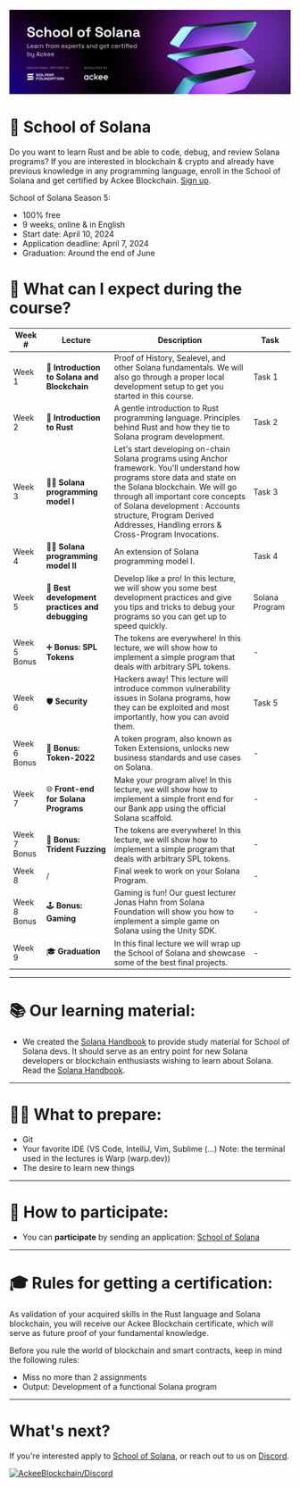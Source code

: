 
![School of Solana](https://github.com/School-of-Solana/.github/blob/main/assets/Season-5-Banner.png?raw=true)


# 💜 School of Solana
Do you want to learn Rust and be able to code, debug, and review Solana programs? If you are interested in blockchain & crypto and already have previous knowledge in any programming language, enroll in the School of Solana and get certified by Ackee Blockchain. [Sign up](https://ackee.xyz/school-of-solana).

School of Solana Season 5:
- 100% free
- 9 weeks, online & in English
- Start date: April 10, 2024
- Application deadline: April 7, 2024
- Graduation: Around the end of June




# 📝 What can I expect during the course?

|Week #|Lecture|Description|Task|
|--|--|--|--|
|Week 1|👋 **Introduction to Solana and Blockchain**|Proof of History, Sealevel, and other Solana fundamentals. We will also go through a proper local development setup to get you started in this course.|Task 1|
|Week 2|🧡 **Introduction to Rust**|A gentle introduction to Rust programming language. Principles behind Rust and how they tie to Solana program development.|Task 2|
|Week 3|👩‍💻 **Solana programming model I**|Let's start developing on-chain Solana programs using Anchor framework. You'll understand how programs store data and state on the Solana blockchain. We will go through all important core concepts of Solana development : Accounts structure, Program Derived Addresses, Handling errors & Cross-Program Invocations.|Task 3|
|Week 4|👩‍💻 **Solana programming model II**|An extension of Solana programming model I.|Task 4|
|Week 5|🐛 **Best development practices and debugging**| Develop like a pro! In this lecture, we will show you some best development practices and give you tips and tricks to debug your programs so you can get up to speed quickly. |Solana Program|
|Week 5 Bonus|➕ **Bonus: SPL Tokens**|The tokens are everywhere! In this lecture, we will show how to implement a simple program that deals with arbitrary SPL tokens.|-|
|Week 6|🛡️ **Security**|Hackers away! This lecture will introduce common vulnerability issues in Solana programs, how they can be exploited and most importantly, how you can avoid them.|Task 5|
|Week 6 Bonus|💸 **Bonus: Token-2022**|A token program, also known as Token Extensions, unlocks new business standards and use cases on Solana.|-|
|Week 7|🌐 **Front-end for Solana Programs**|Make your program alive! In this lecture, we will show how to implement a simple front end for our Bank app using the official Solana scaffold.|-|
|Week 7 Bonus|🔱 **Bonus: Trident Fuzzing**|The tokens are everywhere! In this lecture, we will show how to implement a simple program that deals with arbitrary SPL tokens.|-|
|Week 8|/|Final week to work on your Solana Program.|-|
|Week 8 Bonus|🕹️ **Bonus: Gaming**|Gaming is fun! Our guest lecturer Jonas Hahn from Solana Foundation will show you how to implement a simple game on Solana using the Unity SDK.|-|
|Week 9|🎓 **Graduation**|In this final lecture we will wrap up the School of Solana and showcase some of the best final projects.|-|

</div>

-----

# 📚 Our learning material:
- We created the [Solana Handbook](https://ackeeblockchain.com/solana-handbook.pdf) to provide study material for School of Solana devs. It should serve as an entry point for new Solana developers or blockchain enthusiasts wishing to learn about Solana. Read the [Solana Handbook](https://ackeeblockchain.com/solana-handbook.pdf).

-----

# 👩‍💻 What to prepare:
- Git
- Your favorite IDE (VS Code, IntelliJ, Vim, Sublime (...) Note: the terminal used in the lectures is Warp (warp.dev))
- The desire to learn new things

-----

# 🔬 How to participate:
- You can **participate** by sending an application: [School of Solana](https://ackee.xyz/school-of-solana)

-----

# 🎓 Rules for getting a certification:
As validation of your acquired skills in the Rust language and Solana blockchain, you will receive our Ackee Blockchain certificate, which will serve as future proof of your fundamental knowledge.

Before you rule the world of blockchain and smart contracts, keep in mind the following rules:
- Miss no more than 2 assignments
- Output: Development of a functional Solana program

-----

# What's next?
If you're interested apply to [School of Solana](https://school-of-solana.beehiiv.com/), or reach out to us on [Discord](https://discord.gg/z3JVuZyFnp).


<a href="https://discord.gg/z3JVuZyFnp">
  <img src="https://discordapp.com/api/guilds/867746290678104064/widget.png?style=banner2" width="250" title="AckeeBlockchain/Discord">
</a>
